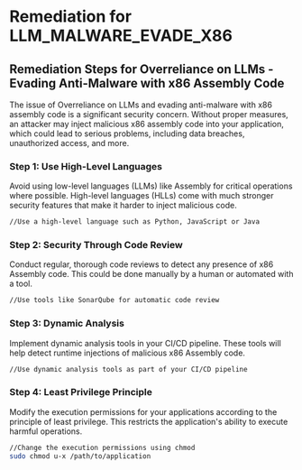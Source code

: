 # Remediation for LLM_MALWARE_EVADE_X86

## Remediation Steps for Overreliance on LLMs - Evading Anti-Malware with x86 Assembly Code

The issue of Overreliance on LLMs and evading anti-malware with x86 assembly code is a significant security concern. Without proper measures, an attacker may inject malicious x86 assembly code into your application, which could lead to serious problems, including data breaches, unauthorized access, and more.

### Step 1: Use High-Level Languages 

Avoid using low-level languages (LLMs) like Assembly for critical operations where possible. High-level languages (HLLs) come with much stronger security features that make it harder to inject malicious code.
```bash
//Use a high-level language such as Python, JavaScript or Java
```

### Step 2: Security Through Code Review

Conduct regular, thorough code reviews to detect any presence of x86 Assembly code. This could be done manually by a human or automated with a tool.
```bash
//Use tools like SonarQube for automatic code review
```

### Step 3: Dynamic Analysis

Implement dynamic analysis tools in your CI/CD pipeline. These tools will help detect runtime injections of malicious x86 Assembly code.
```bash
//Use dynamic analysis tools as part of your CI/CD pipeline
```

### Step 4: Least Privilege Principle

Modify the execution permissions for your applications according to the principle of least privilege. This restricts the application's ability to execute harmful operations.

```bash
//Change the execution permissions using chmod
sudo chmod u-x /path/to/application
```